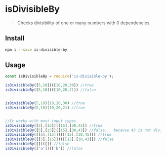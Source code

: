 # isDivisibleBy

> Checks divisibility of one or many numbers with 0 dependencies. 

<!-- [![NPM Version][npm-image]][npm-url]
[![Linux Build][travis-image]][travis-url]
[![Test Coverage][coveralls-image]][coveralls-url] -->

## Install

```bash
npm i --save is-divisible-by
```

## Usage

```javascript
const isDivisibleBy = require('is-divisible-by');

isDivisibleBy([5,10])([10,20,30]) //true
isDivisibleBy([5,10])([10,20,21]) //false


isDivisibleBy(5,10)(10,20,30) //true
isDivisibleBy(5,10)(10,20,21) //true


//It works with most input types
isDivisibleBy([5],[15])([15],[30,45]) //true
isDivisibleBy([5],[15])([15],[30,43]) //false... because 43 is not divisible by 5
isDivisibleBy([[5],[15]])([[15],[30,45]]) //true
isDivisibleBy([[5],[15]])([[15],[30,43]]) //false
isDivisibleBy([])([]) //false
isDivisibleBy(['a'])(['b']) //false

```
